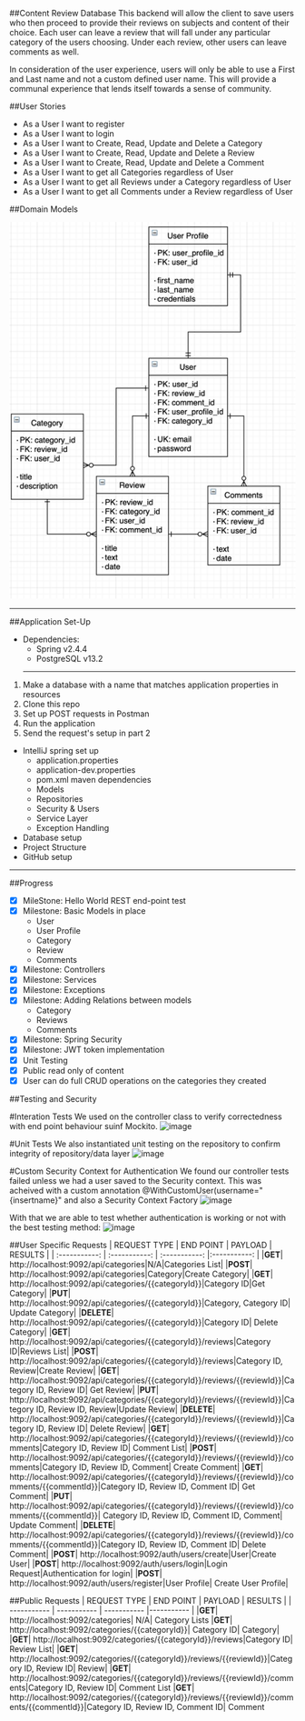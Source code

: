 ##Content Review Database
This backend will allow the client to save users who then proceed to provide
their reviews on subjects and content of their choice. Each user can leave a
review that will fall under any particular category of the users choosing. Under
 each review, other users can leave comments as well.

In consideration of the user experience, users will only be able to use a First
and Last name and not a custom defined user name. This will provide a communal
experience that lends itself towards a sense of community.

##User Stories
* As a User I want to register
* As a User I want to login
* As a User I want to Create, Read, Update and Delete a Category
* As a User I want to Create, Read, Update and Delete a Review
* As a User I want to Create, Read, Update and Delete a Comment
* As a User I want to get all Categories regardless of User 
* As a User I want to get all Reviews under a Category regardless of User 
* As a User I want to get all Comments under a Review regardless of User 

##Domain Models

![img.png](img.png)

--------------
##Application Set-Up
* Dependencies: 
   * Spring v2.4.4
   * PostgreSQL v13.2
  ------
1. Make a database with a name that matches application properties in resources
2. Clone this repo
3. Set up POST requests in Postman
4. Run the application
5. Send the request's setup in part 2

* IntelliJ spring set up 
  * application.properties
  * application-dev.properties
  * pom.xml maven dependencies
  * Models
  * Repositories
  * Security & Users
  * Service Layer
  * Exception Handling
* Database setup
* Project Structure
* GitHub setup

----------------
##Progress
- [x] MileStone:
Hello World REST end-point test
- [x] Milestone: Basic Models in place 
  * User 
  * User Profile 
  * Category 
  * Review 
  * Comments
- [x] Milestone: Controllers 
- [x] Milestone: Services 
- [x] Milestone: Exceptions
- [X] Milestone: Adding Relations between models
  * Category 
  * Reviews 
  * Comments
- [X] Milestone: Spring Security
- [X] Milestone: JWT token implementation
- [X] Unit Testing
- [X] Public read only of content 
- [X] User can do full CRUD operations on the categories they created

##Testing and Security

#Interation Tests
We used on the controller class to verify correctedness with end point behaviour suinf Mockito.
![image](https://user-images.githubusercontent.com/28934521/115064784-f7947100-9eb2-11eb-81aa-fc5eed4ca157.png)

#Unit Tests
We also instantiated unit testing on the repository to confirm integrity of repository/data layer
![image](https://user-images.githubusercontent.com/28934521/115064928-1f83d480-9eb3-11eb-99b4-58aecbe1de63.png)

#Custom Security Context for Authentication
We found our controller tests failed unless we had a user saved to the Security context. This was acheived with a custom annotation @WithCustomUser(username="{insertname}" and also a Security Context Factory
![image](https://user-images.githubusercontent.com/28934521/115065115-5ce86200-9eb3-11eb-8afc-0577319d74f4.png)

With that we are able to test whether authentication is working or not with the best testing method:
![image](https://user-images.githubusercontent.com/28934521/115065238-81443e80-9eb3-11eb-912b-3f0c79c17cd0.png)



##User Specific Requests
| REQUEST TYPE     | END POINT | PAYLOAD | RESULTS |
| :-----------: | :-----------: | :-----------: |:-----------: |
|**GET**| http://localhost:9092/api/categories|N/A|Categories List|
|**POST**| http://localhost:9092/api/categories|Category|Create Category|
|**GET**| http://localhost:9092/api/categories/{{categoryId}}|Category ID|Get Category|
|**PUT**| http://localhost:9092/api/categories/{{categoryId}}|Category, Category ID| Update Category|
|**DELETE**| http://localhost:9092/api/categories/{{categoryId}}|Category ID| Delete Category|
|**GET**| http://localhost:9092/api/categories/{{categoryId}}/reviews|Category ID|Reviews List|
|**POST**| http://localhost:9092/api/categories/{{categoryId}}/reviews|Category ID, Review|Create Review|
|**GET**| http://localhost:9092/api/categories/{{categoryId}}/reviews/{{reviewId}}|Category ID, Review ID| Get Review|
|**PUT**| http://localhost:9092/api/categories/{{categoryId}}/reviews/{{reviewId}}|Category ID, Review ID, Review|Update Review|
|**DELETE**| http://localhost:9092/api/categories/{{categoryId}}/reviews/{{reviewId}}|Category ID, Review ID| Delete Review|
|**GET**| http://localhost:9092/api/categories/{{categoryId}}/reviews/{{reviewId}}/comments|Category ID, Review ID| Comment List|
|**POST**| http://localhost:9092/api/categories/{{categoryId}}/reviews/{{reviewId}}/comments|Category ID, Review ID, Comment| Create Comment|
|**GET**| http://localhost:9092/api/categories/{{categoryId}}/reviews/{{reviewId}}/comments/{{commentId}}|Category ID, Review ID, Comment ID| Get Comment|
|**PUT**| http://localhost:9092/api/categories/{{categoryId}}/reviews/{{reviewId}}/comments/{{commentId}}| Category ID, Review ID, Comment ID, Comment| Update Comment|
|**DELETE**| http://localhost:9092/api/categories/{{categoryId}}/reviews/{{reviewId}}/comments/{{commentId}}|Category ID, Review ID, Comment ID| Delete Comment|
|**POST**| http://localhost:9092/auth/users/create|User|Create User|
|**POST**| http://localhost:9092/auth/users/login|Login Request|Authentication for login|
|**POST**| http://localhost:9092/auth/users/register|User Profile| Create User Profile|

##Public Requests
| REQUEST TYPE     | END POINT | PAYLOAD | RESULTS |
| ----------- | ----------- | ----------- |----------- |
|**GET**| http://localhost:9092/categories| N/A| Category Lists
|**GET**| http://localhost:9092/categories/{{categoryId}}| Category ID| Category|
|**GET**| http://localhost:9092/categories/{{categoryId}}/reviews|Category ID| Review List|
|**GET**| http://localhost:9092/categories/{{categoryId}}/reviews/{{reviewId}}|Category ID, Review ID| Review|
|**GET**| http://localhost:9092/categories/{{categoryId}}/reviews/{{reviewId}}/comments|Category ID, Review ID| Comment List
|**GET**| http://localhost:9092/categories/{{categoryId}}/reviews/{{reviewId}}/comments/{{commentId}}|Category ID, Review ID, Comment ID| Comment
